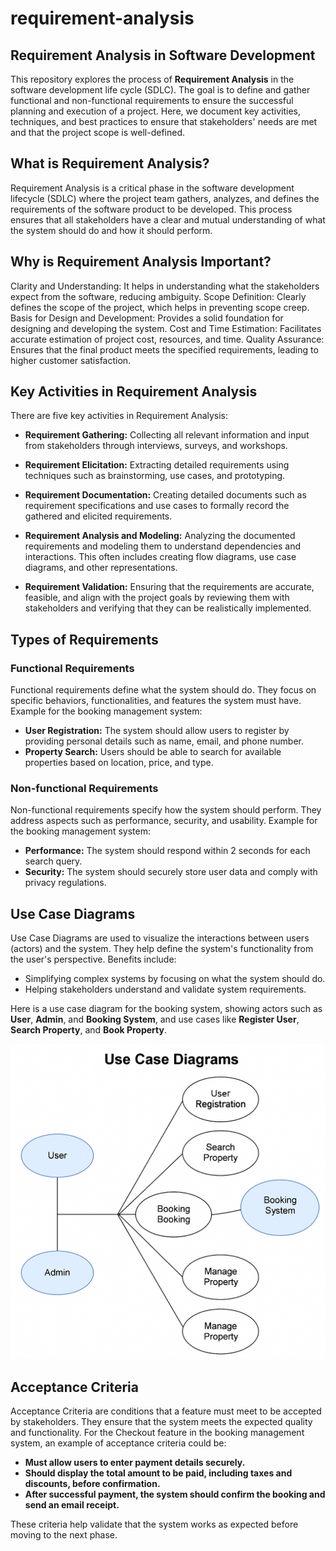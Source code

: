 # requirement-analysis

## Requirement Analysis in Software Development

This repository explores the process of **Requirement Analysis** in the software development life cycle (SDLC). The goal is to define and gather functional and non-functional requirements to ensure the successful planning and execution of a project. Here, we document key activities, techniques, and best practices to ensure that stakeholders' needs are met and that the project scope is well-defined.

## What is Requirement Analysis?
Requirement Analysis is a critical phase in the software development lifecycle (SDLC) where the project team gathers, analyzes, and defines the requirements of the software product to be developed. This process ensures that all stakeholders have a clear and mutual understanding of what the system should do and how it should perform.

## Why is Requirement Analysis Important?

Clarity and Understanding: It helps in understanding what the stakeholders expect from the software, reducing ambiguity.
Scope Definition: Clearly defines the scope of the project, which helps in preventing scope creep.
Basis for Design and Development: Provides a solid foundation for designing and developing the system.
Cost and Time Estimation: Facilitates accurate estimation of project cost, resources, and time.
Quality Assurance: Ensures that the final product meets the specified requirements, leading to higher customer satisfaction.

## Key Activities in Requirement Analysis

There are five key activities in Requirement Analysis:

- **Requirement Gathering:** Collecting all relevant information and input from stakeholders through interviews, surveys, and workshops.
  
- **Requirement Elicitation:** Extracting detailed requirements using techniques such as brainstorming, use cases, and prototyping.
  
- **Requirement Documentation:** Creating detailed documents such as requirement specifications and use cases to formally record the gathered and elicited requirements.
  
- **Requirement Analysis and Modeling:** Analyzing the documented requirements and modeling them to understand dependencies and interactions. This often includes creating flow diagrams, use case diagrams, and other representations.
  
- **Requirement Validation:** Ensuring that the requirements are accurate, feasible, and align with the project goals by reviewing them with stakeholders and verifying that they can be realistically implemented.

## Types of Requirements

### Functional Requirements
Functional requirements define what the system should do. They focus on specific behaviors, functionalities, and features the system must have. Example for the booking management system:
- **User Registration:** The system should allow users to register by providing personal details such as name, email, and phone number.
- **Property Search:** Users should be able to search for available properties based on location, price, and type.

### Non-functional Requirements
Non-functional requirements specify how the system should perform. They address aspects such as performance, security, and usability. Example for the booking management system:
- **Performance:** The system should respond within 2 seconds for each search query.
- **Security:** The system should securely store user data and comply with privacy regulations.

## Use Case Diagrams

Use Case Diagrams are used to visualize the interactions between users (actors) and the system. They help define the system's functionality from the user's perspective. Benefits include:
- Simplifying complex systems by focusing on what the system should do.
- Helping stakeholders understand and validate system requirements.

Here is a use case diagram for the booking system, showing actors such as **User**, **Admin**, and **Booking System**, and use cases like **Register User**, **Search Property**, and **Book Property**.

![Use Case Diagram](alx-booking-uc.png)

## Acceptance Criteria

Acceptance Criteria are conditions that a feature must meet to be accepted by stakeholders. They ensure that the system meets the expected quality and functionality. For the Checkout feature in the booking management system, an example of acceptance criteria could be:

- **Must allow users to enter payment details securely.**
- **Should display the total amount to be paid, including taxes and discounts, before confirmation.**
- **After successful payment, the system should confirm the booking and send an email receipt.**

These criteria help validate that the system works as expected before moving to the next phase.
